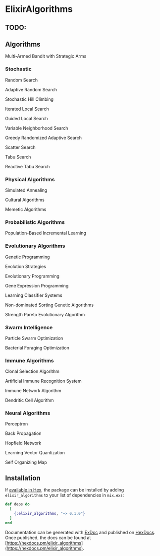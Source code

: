 # ElixirAlgorithms

## TODO:

## Algorithms

Multi-Armed Bandit with Strategic Arms

### Stochastic

Random Search

Adaptive Random Search

Stochastic Hill Climbing

Iterated Local Search

Guided Local Search

Variable Neighborhood Search

Greedy Randomized Adaptive Search

Scatter Search

Tabu Search

Reactive Tabu Search

### Physical Algorithms

Simulated Annealing

Cultural Algorithms

Memetic Algorithms

### Probabilistic Algorithms

Population-Based Incremental Learning

### Evolutionary Algorithms

Genetic Programming

Evolution Strategies

Evolutionary Programming

Gene Expression Programming

Learning Classifier Systems

Non-dominated Sorting Genetic Algorithms

Strength Pareto Evolutionary Algorithm

### Swarm Intelligence

Particle Swarm Optimization

Bacterial Foraging Optimization

### Immune Algorithms

Clonal Selection Algorithm

Artificial Immune Recognition System

Immune Network Algorithm

Dendritic Cell Algorithm

### Neural Algorithms

Perceptron

Back Propagation

Hopfield Network

Learning Vector Quantization

Self Organizing Map









## Installation

If [available in Hex](https://hex.pm/docs/publish), the package can be installed
by adding `elixir_algorithms` to your list of dependencies in `mix.exs`:

```elixir
def deps do
  [
    {:elixir_algorithms, "~> 0.1.0"}
  ]
end
```

Documentation can be generated with [ExDoc](https://github.com/elixir-lang/ex_doc)
and published on [HexDocs](https://hexdocs.pm). Once published, the docs can
be found at [https://hexdocs.pm/elixir_algorithms](https://hexdocs.pm/elixir_algorithms).
